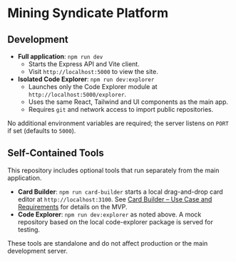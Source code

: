 # Mining Syndicate Platform

## Development

- **Full application**: `npm run dev`
  - Starts the Express API and Vite client.
  - Visit `http://localhost:5000` to view the site.
- **Isolated Code Explorer**: `npm run dev:explorer`
  - Launches only the Code Explorer module at `http://localhost:5000/explorer`.
  - Uses the same React, Tailwind and UI components as the main app.
  - Requires `git` and network access to import public repositories.

No additional environment variables are required; the server listens on `PORT` if set (defaults to `5000`).

## Self-Contained Tools

This repository includes optional tools that run separately from the main application.

- **Card Builder**: `npm run card-builder` starts a local drag-and-drop card editor at `http://localhost:3100`. See [Card Builder – Use Case and Requirements](docs/card-builder-use-case-requirements.md) for details on the MVP.
- **Code Explorer**: `npm run dev:explorer` as noted above. A mock repository based on the local code-explorer package is served for testing.

These tools are standalone and do not affect production or the main development server.

